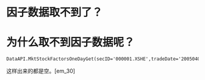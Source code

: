 # 因子数据取不到了？

# 为什么取不到因子数据呢？  
```
DataAPI.MktStockFactorsOneDayGet(secID='000001.XSHE',tradeDate='20050407')
```
这样出来的都是空。[em_30]